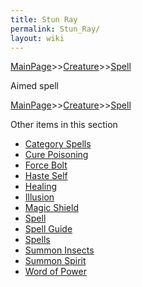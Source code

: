 ```yaml
---
title: Stun Ray
permalink: Stun_Ray/
layout: wiki
---
```


[MainPage](/keeperrl_wiki/ "wikilink")>>[Creature](/keeperrl_wiki/Creature "wikilink")>>[Spell](/keeperrl_wiki/Spell "wikilink")

Aimed spell

[MainPage](/keeperrl_wiki/ "wikilink")>>[Creature](/keeperrl_wiki/Creature "wikilink")>>[Spell](/keeperrl_wiki/Spell "wikilink")

Other items in this section
-    [Category Spells](/keeperrl_wiki/Category_Spells "wikilink")
-    [Cure Poisoning](/keeperrl_wiki/Cure_Poisoning "wikilink")
-    [Force Bolt](/keeperrl_wiki/Force_Bolt "wikilink")
-    [Haste Self](/keeperrl_wiki/Haste_Self "wikilink")
-    [Healing](/keeperrl_wiki/Healing "wikilink")
-    [Illusion](/keeperrl_wiki/Illusion "wikilink")
-    [Magic Shield](/keeperrl_wiki/Magic_Shield "wikilink")
-    [Spell](/keeperrl_wiki/Spell "wikilink")
-    [Spell Guide](/keeperrl_wiki/Spell_Guide "wikilink")
-    [Spells](/keeperrl_wiki/Spells "wikilink")
-    [Summon Insects](/keeperrl_wiki/Summon_Insects "wikilink")
-    [Summon Spirit](/keeperrl_wiki/Summon_Spirit "wikilink")
-    [Word of Power](/keeperrl_wiki/Word_Of_Power "wikilink")
